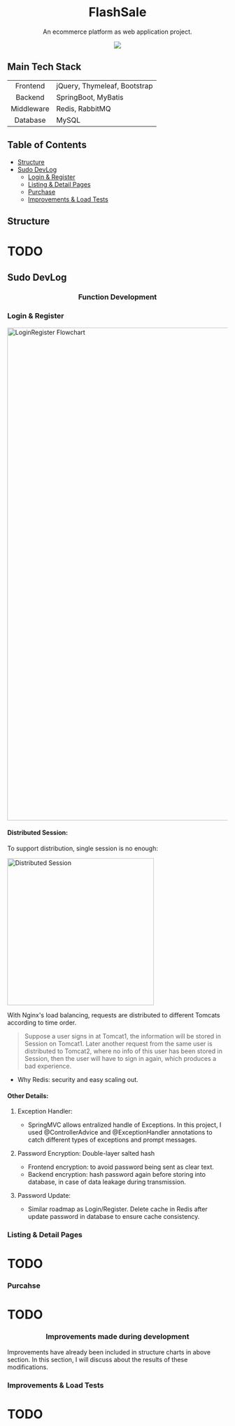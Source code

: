 <h1 align="center"> FlashSale </h1>

<p align="center">
  An ecommerce platform as web application project.
</p>
<p align="center">
  <img src="https://img.shields.io/badge/yuxin-open to work :P-ff69b4" />
</p>


## Main Tech Stack 

|            |                              |
|:----------:|:---------------------------- |
| Frontend   | jQuery, Thymeleaf, Bootstrap |
| Backend    | SpringBoot, MyBatis          |
| Middleware | Redis, RabbitMQ              |
| Database   | MySQL                        |

</p>

## Table of Contents
* [Structure](#Structure)
* [Sudo DevLog](#Sudo-DevLog)
  + [Login & Register](#Login--Register)
  + [Listing & Detail Pages](#Listing--Detail-Pages)
  + [Purchase](#Purchase)
  + [Improvements & Load Tests](#Improvements--Load-Tests)


## Structure 

# TODO

## Sudo DevLog 

<h3 align="center"> Function Development </h3>


### Login & Register

<img width="1123" alt="LoginRegister Flowchart" src="https://user-images.githubusercontent.com/109834466/211227235-59339dde-2758-46e9-826c-f75b4670ec4a.png">

#### Distributed Session: 
To support distribution, single session is no enough:

<img width="335" alt="Distributed Session" src="https://user-images.githubusercontent.com/109834466/211229903-e31572b0-6fa7-4ecb-9ed0-486b3a601818.png">

With Nginx's load balancing, requests are distributed to different Tomcats according to time order. 

> Suppose a user signs in at Tomcat1, the information will be stored in Session on Tomcat1. 
Later another request from the same user is distributed to Tomcat2, where no info of this user has been stored in Session, 
then the user will have to sign in again, which produces a bad experience.

* Why Redis: security and easy scaling out.

#### Other Details:
1. Exception Handler: 

    + SpringMVC allows entralized handle of Exceptions. 
In this project, I used @ControllerAdvice and @ExceptionHandler annotations to catch different types of exceptions and prompt messages.

2. Password Encryption: Double-layer salted hash
    + Frontend encryption: to avoid password being sent as clear text.
    + Backend encryption:  hash password again before storing into database, in case of data leakage during transmission.
  
3. Password Update: 

    + Similar roadmap as Login/Register. Delete cache in Redis after update password in database to ensure cache consistency.



### Listing & Detail Pages

# TODO

### Purcahse

# TODO

<h3 align="center"> Improvements made during development </h3>

Improvements have already been included in structure charts in above section. In this section, I will discuss about the results of these modifications.

### Improvements & Load Tests

# TODO
